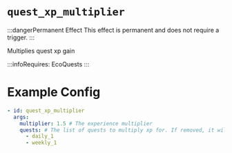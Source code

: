 # `quest_xp_multiplier`
:::dangerPermanent Effect
This effect is permanent and does not require a trigger.
:::

Multiplies quest xp gain

:::infoRequires:
EcoQuests
:::

# Example Config
```yaml
- id: quest_xp_multiplier
  args:
    multiplier: 1.5 # The experience multiplier
    quests: # The list of quests to multiply xp for. If removed, it will multiply all quests.
      - daily_1
      - weekly_1 
```
